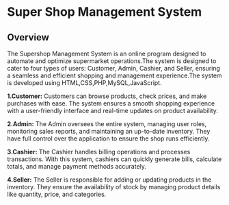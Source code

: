 # Super Shop Management System
## Overview
The Supershop Management System is an online program designed to automate and optimize supermarket operations.The system is designed to cater to four types of users: Customer, Admin, Cashier, and Seller, ensuring a seamless and efficient shopping and management experience.The system is developed using HTML,CSS,PHP,MySQL,JavaScript.

**1.Customer:**
Customers can browse products, check prices, and make purchases with ease. The system ensures a smooth shopping experience with a user-friendly interface and real-time updates on product availability.

**2.Admin:**
The Admin oversees the entire system, managing user roles, monitoring sales reports, and maintaining an up-to-date inventory. They have full control over the application to ensure the shop runs efficiently.

**3.Cashier:**
The Cashier handles billing operations and processes transactions. With this system, cashiers can quickly generate bills, calculate totals, and manage payment methods accurately.

**4.Seller:**
The Seller is responsible for adding or updating products in the inventory. They ensure the availability of stock by managing product details like quantity, price, and categories.
